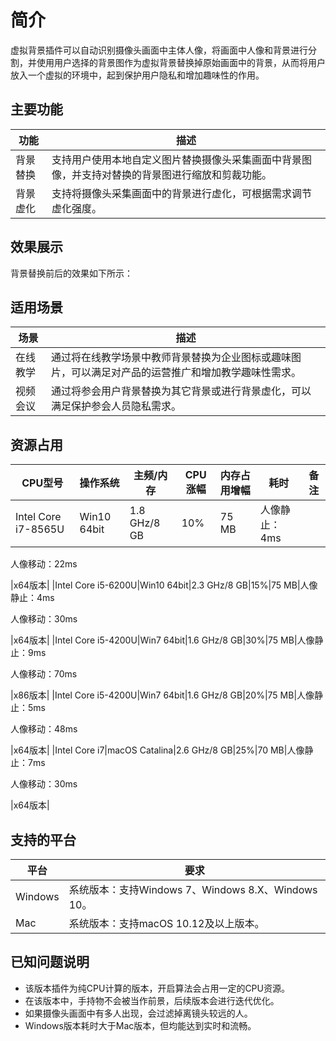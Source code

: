 # 简介

虚拟背景插件可以自动识别摄像头画面中主体人像，将画面中人像和背景进行分割，并使用用户选择的背景图作为虚拟背景替换掉原始画面中的背景，从而将用户放入一个虚拟的环境中，起到保护用户隐私和增加趣味性的作用。

## 主要功能

|功能|描述|
|--|--|
|背景替换|支持用户使用本地自定义图片替换摄像头采集画面中背景图像，并支持对替换的背景图进行缩放和剪裁功能。|
|背景虚化|支持将摄像头采集画面中的背景进行虚化，可根据需求调节虚化强度。|

## 效果展示

背景替换前后的效果如下所示：



## 适用场景

|场景|描述|
|--|--|
|在线教学|通过将在线教学场景中教师背景替换为企业图标或趣味图片，可以满足对产品的运营推广和增加教学趣味性需求。|
|视频会议|通过将参会用户背景替换为其它背景或进行背景虚化，可以满足保护参会人员隐私需求。|

## 资源占用

|CPU型号|操作系统|主频/内存|CPU涨幅|内存占用增幅|耗时|备注|
|-----|----|-----|-----|------|--|--|
|Intel Core i7-8565U|Win10 64bit|1.8 GHz/8 GB|10%|75 MB|人像静止：4ms

人像移动：22ms

|x64版本|
|Intel Core i5-6200U|Win10 64bit|2.3 GHz/8 GB|15%|75 MB|人像静止：4ms

人像移动：30ms

|x64版本|
|Intel Core i5-4200U|Win7 64bit|1.6 GHz/8 GB|30%|75 MB|人像静止：9ms

人像移动：70ms

|x86版本|
|Intel Core i5-4200U|Win7 64bit|1.6 GHz/8 GB|20%|75 MB|人像静止：5ms

人像移动：48ms

|x64版本|
|Intel Core i7|macOS Catalina|2.6 GHz/8 GB|25%|70 MB|人像静止：7ms

人像移动：30ms

|x64版本|

## 支持的平台

|平台|要求|
|--|--|
|Windows|系统版本：支持Windows 7、Windows 8.X、Windows 10。|
|Mac|系统版本：支持macOS 10.12及以上版本。|

## 已知问题说明

-   该版本插件为纯CPU计算的版本，开启算法会占用一定的CPU资源。
-   在该版本中，手持物不会被当作前景，后续版本会进行迭代优化。
-   如果摄像头画面中有多人出现，会过滤掉离镜头较远的人。
-   Windows版本耗时大于Mac版本，但均能达到实时和流畅。

